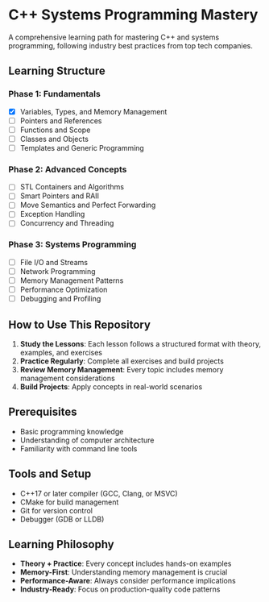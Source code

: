 # C++ Systems Programming Mastery

A comprehensive learning path for mastering C++ and systems programming, following industry best practices from top tech companies.

## Learning Structure

### Phase 1: Fundamentals
- [x] Variables, Types, and Memory Management
- [ ] Pointers and References
- [ ] Functions and Scope
- [ ] Classes and Objects
- [ ] Templates and Generic Programming

### Phase 2: Advanced Concepts
- [ ] STL Containers and Algorithms
- [ ] Smart Pointers and RAII
- [ ] Move Semantics and Perfect Forwarding
- [ ] Exception Handling
- [ ] Concurrency and Threading

### Phase 3: Systems Programming
- [ ] File I/O and Streams
- [ ] Network Programming
- [ ] Memory Management Patterns
- [ ] Performance Optimization
- [ ] Debugging and Profiling

## How to Use This Repository

1. **Study the Lessons**: Each lesson follows a structured format with theory, examples, and exercises
2. **Practice Regularly**: Complete all exercises and build projects
3. **Review Memory Management**: Every topic includes memory management considerations
4. **Build Projects**: Apply concepts in real-world scenarios

## Prerequisites

- Basic programming knowledge
- Understanding of computer architecture
- Familiarity with command line tools

## Tools and Setup

- C++17 or later compiler (GCC, Clang, or MSVC)
- CMake for build management
- Git for version control
- Debugger (GDB or LLDB)

## Learning Philosophy

- **Theory + Practice**: Every concept includes hands-on examples
- **Memory-First**: Understanding memory management is crucial
- **Performance-Aware**: Always consider performance implications
- **Industry-Ready**: Focus on production-quality code patterns
